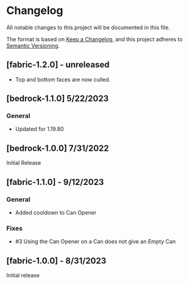 # Changelog

All notable changes to this project will be documented in this file.

The format is based on [Keep a Changelog](https://keepachangelog.com/en/1.0.0/), and this project adheres to [Semantic Versioning](https://semver.org/spec/v2.0.0.html).

## [fabric-1.2.0] - unreleased

- Top and bottom faces are now culled.

## [bedrock-1.1.0] 5/22/2023

### General

- Updated for 1.19.80

## [bedrock-1.0.0] 7/31/2022

Initial Release

## [fabric-1.1.0] - 9/12/2023

### General

- Added cooldown to Can Opener

### Fixes

- #3 Using the Can Opener on a Can does not give an Empty Can

## [fabric-1.0.0] - 8/31/2023

Initial release
